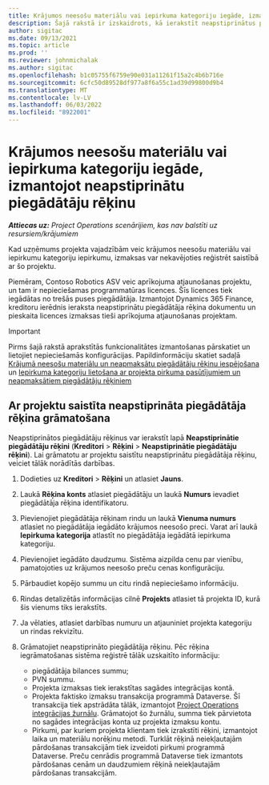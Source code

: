 ```yaml
---
title: Krājumos neesošu materiālu vai iepirkuma kategoriju iegāde, izmantojot neapstiprinātu piegādātāju rēķinu
description: Šajā rakstā ir izskaidrots, kā ierakstīt neapstiprinātus piegādātāju rēķinus.
author: sigitac
ms.date: 09/13/2021
ms.topic: article
ms.prod: ''
ms.reviewer: johnmichalak
ms.author: sigitac
ms.openlocfilehash: b1c05755f6759e90e031a11261f15a2c4b6b716e
ms.sourcegitcommit: 6cfc50d89528df977a8f6a55c1ad39d99800d9b4
ms.translationtype: MT
ms.contentlocale: lv-LV
ms.lasthandoff: 06/03/2022
ms.locfileid: "8922001"
---
```

# <a name="purchase-non-stocked-materials-or-procurement-categories-using-a-pending-vendor-invoice"></a>Krājumos neesošu materiālu vai iepirkuma kategoriju iegāde, izmantojot neapstiprinātu piegādātāju rēķinu

_**Attiecas uz:** Project Operations scenārijiem, kas nav balstīti uz resursiem/krājumiem_

Kad uzņēmums projekta vajadzībām veic krājumos neesošu materiālu vai iepirkumu kategoriju iepirkumu, izmaksas var nekavējoties reģistrēt saistībā ar šo projektu. 

Piemēram, Contoso Robotics ASV veic aprīkojuma atjaunošanas projektu, un tam ir nepieciešamas programmatūras licences. Šīs licences tiek iegādātas no trešās puses piegādātāja.  Izmantojot Dynamics 365 Finance, kreditoru ierēdnis ieraksta neapstiprinātu piegādātāja rēķina dokumentu un pieskaita licences izmaksas tieši aprīkojuma atjaunošanas projektam. 

> [!IMPORTANT]
> Pirms šajā rakstā aprakstītās funkcionalitātes izmantošanas pārskatiet un lietojiet nepieciešamās konfigurācijas. Papildinformāciju skatiet sadaļā [Krājumā neesošu materiālu un neapmaksātu piegādātāju rēķinu iespējošana](configure-materials-nonstocked.md) un [Iepirkuma kategoriju lietošana ar projekta pirkuma pasūtījumiem un neapmaksātiem piegādātāju rēķiniem](configure-procurement-categories.md)

## <a name="post-a-project-related-pending-vendor-invoice"></a>Ar projektu saistīta neapstiprināta piegādātāja rēķina grāmatošana 

Neapstiprinātos piegādātāju rēķinus var ierakstīt lapā **Neapstiprinātie piegādātāju rēķini** (**Kreditori** > **Rēķini** > **Neapstiprinātie piegādātāju rēķini**). Lai grāmatotu ar projektu saistītu neapstiprinātu piegādātāja rēķinu, veiciet tālāk norādītās darbības.

1. Dodieties uz **Kreditori** > **Rēķini** un atlasiet **Jauns**. 
1. Laukā **Rēķina konts** atlasiet piegādātāju un laukā **Numurs** ievadiet piegādātāja rēķina identifikatoru.
1. Pievienojiet piegādātāja rēķinam rindu un laukā **Vienuma numurs** atlasiet no piegādātāja iegādāto krājumos neesošo preci. Varat arī laukā **Iepirkuma kategorija** atlastīt no piegādātāja iegādātā iepirkuma kategoriju.   
1. Pievienojiet iegādāto daudzumu. Sistēma aizpilda cenu par vienību, pamatojoties uz krājumos neesošo preču cenas konfigurāciju. 
1. Pārbaudiet kopējo summu un citu rindā nepieciešamo informāciju.
1. Rindas detalizētās informācijas cilnē **Projekts** atlasiet tā projekta ID, kurā šis vienums tiks ierakstīts.
1. Ja vēlaties, atlasiet darbības numuru un atjauniniet projekta kategoriju un rindas rekvizītu.
1. Grāmatojiet neapstiprināto piegādātāja rēķinu. Pēc rēķina iegrāmatošanas sistēma reģistrē tālāk uzskaitīto informāciju:
    
    - piegādātāja bilances summu;
    - PVN summu.
    - Projekta izmaksas tiek ierakstītas sagādes integrācijas kontā.
    - Projekta faktisko izmaksu transakcija programmā Dataverse.  Šī transakcija tiek apstrādāta tālāk, izmantojot [Project Operations integrācijas žurnālu](../project-accounting/project-operations-integration-journal.md). Grāmatojot šo žurnālu, summa tiek pārvietota no sagādes integrācijas konta uz projekta izmaksu kontu. 
    - Pirkumi, par kuriem projekta klientam tiek izrakstīti rēķini, izmantojot laika un materiālu norēķinu metodi. Turklāt rēķinā neiekļautajām pārdošanas transakcijām tiek izveidoti pirkumi programmā Dataverse. Preču cenrādis programmā Dataverse tiek izmantots pārdošanas cenām un daudzumiem rēķinā neiekļautajām pārdošanas transakcijām.
